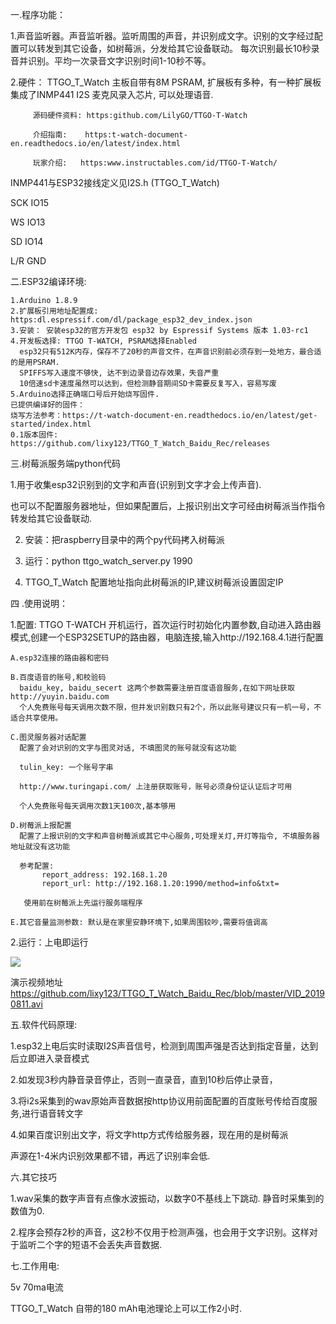 

   
一.程序功能： 

1.声音监听器。声音监听器。监听周围的声音，并识别成文字。识别的文字经过配置可以转发到其它设备，如树莓派，分发给其它设备联动。
             每次识别最长10秒录音并识别。平均一次录音文字识别时间1-10秒不等。

2.硬件：    TTGO_T_Watch 主板自带有8M PSRAM, 扩展板有多种，有一种扩展板集成了INMP441 I2S 麦克风录入芯片, 可以处理语音.

         源码硬件资料: https:github.com/LilyGO/TTGO-T-Watch
         
         介绍指南:    https:t-watch-document-en.readthedocs.io/en/latest/index.html
         
         玩家介绍:   https:www.instructables.com/id/TTGO-T-Watch/
         
 INMP441与ESP32接线定义见I2S.h (TTGO_T_Watch)
 
 SCK IO15
 
 WS  IO13
 
 SD  IO14
 
 L/R GND
 

二.ESP32编译环境:

    1.Arduino 1.8.9    
    2.扩展板引用地址配置成: https:dl.espressif.com/dl/package_esp32_dev_index.json    
    3.安装： 安装esp32的官方开发包 esp32 by Espressif Systems 版本 1.03-rc1    
    4.开发板选择: TTGO T-WATCH, PSRAM选择Enabled
      esp32只有512K内存，保存不了20秒的声音文件，在声音识别前必须存到一处地方，最合适的是用PSRAM.
      SPIFFS写入速度不够快, 达不到边录音边存效果，失音严重
      10倍速sd卡速度虽然可以达到，但检测静音期间SD卡需要反复写入，容易写废      
    5.Arduino选择正确端口号后开始烧写固件.    
    已提供编译好的固件：    
    烧写方法参考：https://t-watch-document-en.readthedocs.io/en/latest/get-started/index.html    
    0.1版本固件:    
    https://github.com/lixy123/TTGO_T_Watch_Baidu_Rec/releases
 
三.树莓派服务端python代码

1.用于收集esp32识别到的文字和声音(识别到文字才会上传声音).

也可以不配置服务器地址，但如果配置后，上报识别出文字可经由树莓派当作指令转发给其它设备联动.
        
2. 安装：把raspberry目录中的两个py代码拷入树莓派

3. 运行：python ttgo_watch_server.py 1990 

4. TTGO_T_Watch 配置地址指向此树莓派的IP,建议树莓派设置固定IP


四 .使用说明：

  1.配置: TTGO T-WATCH 开机运行，首次运行时初始化内置参数,自动进入路由器模式,创建一个ESP32SETUP的路由器，电脑连接,输入http://192.168.4.1进行配置
   
    A.esp32连接的路由器和密码
    
    B.百度语音的账号,和校验码
      baidu_key, baidu_secert 这两个参数需要注册百度语音服务,在如下网址获取 http://yuyin.baidu.com
      个人免费账号每天调用次数不限，但并发识别数只有2个，所以此账号建议只有一机一号，不适合共享使用。
      
    C.图灵服务器对话配置
      配置了会对识别的文字与图灵对话, 不填图灵的账号就没有这功能
      
      tulin_key: 一个账号字串
      
      http://www.turingapi.com/ 上注册获取账号，账号必须身份证认证后才可用
      
      个人免费账号每天调用次数1天100次,基本够用
      
    D.树莓派上报配置
      配置了上报识别的文字和声音树莓派或其它中心服务,可处理关灯,开灯等指令, 不填服务器地址就没有这功能
      
      参考配置:
           report_address: 192.168.1.20
           report_url: http://192.168.1.20:1990/method=info&txt=
           
       使用前在树莓派上先运行服务端程序
       
    E.其它音量监测参数: 默认是在家里安静环境下,如果周围较吵,需要将值调高
    
  2.运行：上电即运行

   <img src= 'https://github.com/lixy123/TTGO_T_Watch_Baidu_Rec/blob/master/IMG_20190811_1359341.jpg' />

演示视频地址
   https://github.com/lixy123/TTGO_T_Watch_Baidu_Rec/blob/master/VID_20190811.avi

五.软件代码原理:

  1.esp32上电后实时读取I2S声音信号，检测到周围声强是否达到指定音量，达到后立即进入录音模式
  
  2.如发现3秒内静音录音停止，否则一直录音，直到10秒后停止录音，
  
  3.将i2s采集到的wav原始声音数据按http协议用前面配置的百度账号传给百度服务,进行语音转文字
  
  4.如果百度识别出文字，将文字http方式传给服务器，现在用的是树莓派
  
  声源在1-4米内识别效果都不错，再远了识别率会低.



六.其它技巧

  1.wav采集的数字声音有点像水波振动，以数字0不基线上下跳动. 静音时采集到的数值为0.
  
  2.程序会预存2秒的声音，这2秒不仅用于检测声强，也会用于文字识别。这样对于监听二个字的短语不会丢失声音数据.
  


七.工作用电:

  5v 70ma电流 
  
  TTGO_T_Watch 自带的180 mAh电池理论上可以工作2小时. 
